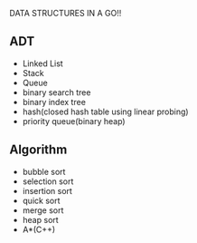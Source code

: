 DATA STRUCTURES IN A GO!!



ADT
----------------------------

- Linked List
- Stack
- Queue
- binary search tree
- binary index tree
- hash(closed hash table using linear probing)
- priority queue(binary heap)

Algorithm
--------
- bubble sort
- selection sort
- insertion sort
- quick sort
- merge sort
- heap sort
- A*(C++)


